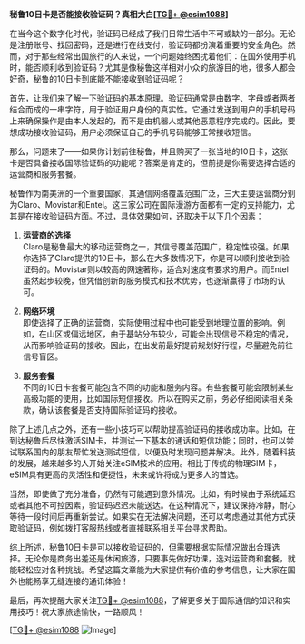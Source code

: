 **秘鲁10日卡是否能接收验证码？真相大白[[TG💪+ @esim1088](https://t.me/s/esim1088)]**

在当今这个数字化时代，验证码已经成了我们日常生活中不可或缺的一部分。无论是注册账号、找回密码，还是进行在线支付，验证码都扮演着重要的安全角色。然而，对于那些经常出国旅行的人来说，一个问题始终困扰着他们：在国外使用手机时，能否顺利收到验证码？尤其是像秘鲁这样相对小众的旅游目的地，很多人都会好奇，秘鲁的10日卡到底能不能接收到验证码呢？

首先，让我们来了解一下验证码的基本原理。验证码通常是由数字、字母或者两者结合而成的一串字符，用于验证用户身份的真实性。它通过发送到用户的手机号码上来确保操作是由本人发起的，而不是由机器人或其他恶意程序完成的。因此，要想成功接收验证码，用户必须保证自己的手机号码能够正常接收短信。

那么，问题来了——如果你计划前往秘鲁，并且购买了一张当地的10日卡，这张卡是否具备接收国际验证码的功能呢？答案是肯定的，但前提是你需要选择合适的运营商和服务套餐。

秘鲁作为南美洲的一个重要国家，其通信网络覆盖范围广泛，三大主要运营商分别为Claro、Movistar和Entel。这三家公司在国际漫游方面都有一定的支持能力，尤其是在接收验证码方面。不过，具体效果如何，还取决于以下几个因素：

1. **运营商的选择**  
   Claro是秘鲁最大的移动运营商之一，其信号覆盖范围广，稳定性较强。如果你选择了Claro提供的10日卡，那么在大多数情况下，你是可以顺利接收到验证码的。Movistar则以较高的网速著称，适合对速度有要求的用户。而Entel虽然起步较晚，但凭借创新的服务模式和技术优势，也逐渐赢得了市场的认可。

2. **网络环境**  
   即使选择了正确的运营商，实际使用过程中也可能受到地理位置的影响。例如，在山区或偏远地区，由于基站分布较少，可能会出现信号不稳定的情况，从而影响验证码的接收。因此，在出发前最好提前规划好行程，尽量避免前往信号盲区。

3. **服务套餐**  
   不同的10日卡套餐可能包含不同的功能和服务内容。有些套餐可能会限制某些高级功能的使用，比如国际短信接收。所以在购买之前，务必仔细阅读相关条款，确认该套餐是否支持国际验证码的接收。

除了上述几点之外，还有一些小技巧可以帮助提高验证码的接收成功率。比如，在到达秘鲁后尽快激活SIM卡，并测试一下基本的通话和短信功能；同时，也可以尝试联系国内的朋友帮忙发送测试短信，以便及时发现问题并解决。此外，随着科技的发展，越来越多的人开始关注eSIM技术的应用。相比于传统的物理SIM卡，eSIM具有更高的灵活性和便捷性，未来或许将成为更多人的首选。

当然，即使做了充分准备，仍然有可能遇到意外情况。比如，有时候由于系统延迟或者其他不可控因素，验证码迟迟未能送达。在这种情况下，建议保持冷静，耐心等待一段时间后再重新尝试。如果实在无法解决问题，还可以考虑通过其他方式获取验证码，例如拨打客服热线或者直接联系相关平台寻求帮助。

综上所述，秘鲁10日卡是可以接收验证码的，但需要根据实际情况做出合理选择。无论你是商务出差还是休闲旅游，只要事先做好功课，选对运营商和套餐，就能轻松应对各种挑战。希望这篇文章能为大家提供有价值的参考信息，让大家在国外也能畅享无缝连接的通讯体验！

最后，再次提醒大家关注[TG💪+ @esim1088](https://t.me/s/esim1088)，了解更多关于国际通信的知识和实用技巧！祝大家旅途愉快，一路顺风！

[[TG💪+ @esim1088](https://t.me/s/esim1088) ![Image](https://i.postimg.cc/4NQfJmqS/Snipaste-2025-05-13-00-14-12.png)]